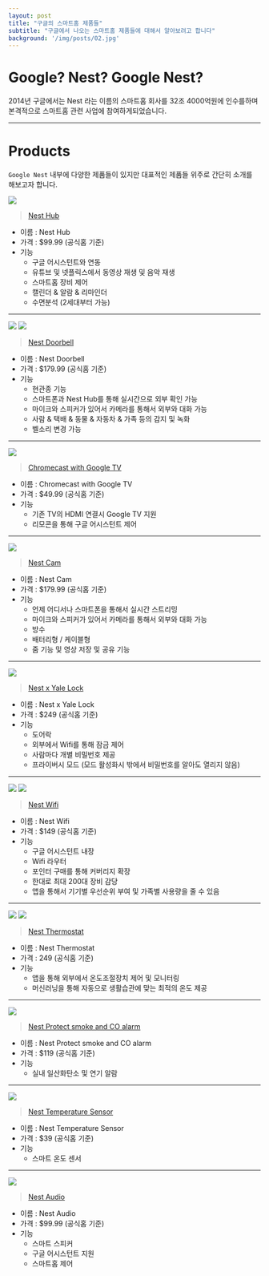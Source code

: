 ```yaml
---
layout: post
title: "구글의 스마트홈 제품들"
subtitle: "구글에서 나오는 스마트홈 제품들에 대해서 알아보려고 합니다"
background: '/img/posts/02.jpg'
---
```


# Google? Nest? Google Nest?

2014년 구글에서는 Nest 라는 이름의 스마트홈 회사를 32조 4000억원에 인수를하며 본격적으로
스마트홈 관련 사업에 참여하게되었습니다.

---

# Products

`Google Nest` 내부에 다양한 제품들이 있지만 대표적인 제품들 위주로 간단히 소개를 해보고자 합니다.

![](https://lh3.googleusercontent.com/UCjB2uyU3UcH5POjpqPmm3YiDjB8ylTG5C4ioKGYHQTyU6CeU2tKn-upr1X_MlzelMtFV8hzFp5f2-RqW0oEM0FIZYPKCP6QI0c=rw-e365-w2880)
> [Nest Hub](https://store.google.com/us/product/nest_hub_2nd_gen?hl=en-US)

- 이름 : Nest Hub
- 가격 : $99.99 (공식홈 기준)
- 기능
  - 구글 어시스턴트와 연동
  - 유튜브 및 넷플릭스에서 동영상 재생 및 음악 재생
  - 스마트홈 장비 제어
  - 캘린더 & 알람 & 리마인더
  - 수면분석 (2세대부터 가능)

---

![](https://i.pcmag.com/imagery/reviews/055CVrt00oR9zHWfxZowsYZ-1..v1631114083.jpg)
![](https://multimedia.bbycastatic.ca/multimedia/products/500x500/122/12222/12222651_5.jpg)
> [Nest Doorbell](https://store.google.com/us/product/nest_doorbell_battery?hl=en-US)
- 이름 : Nest Doorbell
- 가격 : $179.99 (공식홈 기준)
- 기능
    - 현관종 기능
    - 스마트폰과 Nest Hub를 통해 실시간으로 외부 확인 가능
    - 마이크와 스피커가 있어서 카메라를 통해서 외부와 대화 가능
    - 사람 & 택배 & 동물 & 자동차 & 가족 등의 감지 및 녹화
    - 벨소리 변경 가능

---

![](https://lh3.googleusercontent.com/7vxGbgFArMQ3DZ4kYmLuuSOYyynyMMEnpYy_EITwrnP2y5beVTsLVsJqN0y4lXq5w_peM2bj0MljAmjMYCUcYg=w1000)
> [Chromecast with Google TV](https://store.google.com/us/product/chromecast_google_tv?hl=en-US)
- 이름 : Chromecast with Google TV
- 가격 : $49.99 (공식홈 기준)
- 기능
  - 기존 TV의 HDMI 연결시 Google TV 지원
  - 리모콘을 통해 구글 어시스턴트 제어

---

![](https://lh3.googleusercontent.com/dDojpn4p1E4hQAv56HGU0hYeqlMGohO--zMNRnadhXr78IPSuu_GxIKKZ0ZPs3oIvh9RZkNPMrr6cSS39W498JKv6N2gIo1xG1o=rw-e365-w2880)
> [Nest Cam](https://store.google.com/us/product/nest_cam_battery?hl=en-US)
- 이름 : Nest Cam
- 가격 : $179.99 (공식홈 기준)
- 기능
  - 언제 어디서나 스마트폰을 통해서 실시간 스트리밍
  - 마이크와 스피커가 있어서 카메라를 통해서 외부와 대화 가능
  - 방수
  - 배터리형 / 케이블형
  - 줌 기능 및 영상 저장 및 공유 기능

---

![](https://m.media-amazon.com/images/I/71Jg-ABCbXL._AC_SL1500_.jpg)
> [Nest x Yale Lock](https://store.google.com/us/product/nest_x_yale_lock?hl=en-US)
- 이름 : Nest x Yale Lock
- 가격 : $249 (공식홈 기준)
- 기능
  - 도어락
  - 외부에서 Wifi를 통해 잠금 제어
  - 사람마다 개별 비밀번호 제공
  - 프라이버시 모드 (모드 활성화시 밖에서 비밀번호를 알아도 열리지 않음)

---

![](https://mblogthumb-phinf.pstatic.net/MjAxOTEwMTZfMTg3/MDAxNTcxMjA5NDc0MDQw.4gOkADdi4s3EYdL6zkdp3CqWemCzfu2N-XIJ2LilTVwg.v82a670Ppt4OWnA1xAs3vz6unses39qtgXNhprkhb-8g.JPEG.phs_0113/6bf24bcccd32650e52088a5fb051d10f.jpg?type=w800)
![](https://live.staticflickr.com/65535/49302436523_32ba628774_b.jpg)
> [Nest Wifi](https://store.google.com/us/product/nest_wifi?hl=en-US)
- 이름 : Nest Wifi
- 가격 : $149 (공식홈 기준)
- 기능
  - 구글 어시스턴트 내장
  - Wifi 라우터
  - 포인터 구매를 통해 커버리지 확장
  - 한대로 최대 200대 장비 감당
  - 앱을 통해서 기기별 우선순위 부여 및 가족별 사용량을 줄 수 있음

---

![](https://lh3.googleusercontent.com/VtQj29WWJLW-pnwTtww-KviC3vI3uGbILX53O1XgHIP9gZIljy_DtSD2p8zagweqYzqZv4ldvk3giuqLxTd2QowJDDJ9pH2lwQ=rw-e365-w2880)
![](https://lh3.googleusercontent.com/35_SyrSZA_ivPQGhvcbc6s4Tm7b2VjRQHS_rRpFpi4WpaSBg21rYY1Pm0qX6ajASnV70mR4iicR8wniZEbsXeobCVr3HPI_VswI=rw-e365-w2880)
> [Nest Thermostat](https://store.google.com/us/product/nest_learning_thermostat_3rd_gen?hl=en-US)
- 이름 : Nest Thermostat
- 가격 : 249 (공식홈 기준)
- 기능
  - 앱을 통해 외부에서 온도조절장치 제어 및 모니터링
  - 머신러닝을 통해 자동으로 생활습관에 맞는 최적의 온도 제공

---

![](https://images.thdstatic.com/productImages/17692e35-1f5a-48cd-9b40-c9e7dc8f44ea/svn/google-smart-smoke-carbon-monoxide-detectors-s3000bwes-64_600.jpg)
> [Nest Protect smoke and CO alarm](https://store.google.com/us/product/nest_protect_2nd_gen?hl=en-US)
- 이름 : Nest Protect smoke and CO alarm
- 가격 : $119 (공식홈 기준)
- 기능
  - 실내 일산화탄소 및 연기 알람

---

![](https://pisces.bbystatic.com/image2/BestBuy_US/images/products/6221/6221357cv11a.jpg)
> [Nest Temperature Sensor](https://store.google.com/us/product/nest_temperature_sensor?hl=en-US)
- 이름 : Nest Temperature Sensor
- 가격 : $39 (공식홈 기준)
- 기능
  - 스마트 온도 센서

---

![](https://i.pcmag.com/imagery/reviews/04EXgV7m2A5Q0ZKbsGnd48C-1..v1601579061.jpg)
> [Nest Audio](https://store.google.com/us/product/nest_audio?hl=en-US)
- 이름 : Nest Audio
- 가격 : $99.99 (공식홈 기준)
- 기능
  - 스마트 스피커
  - 구글 어시스턴트 지원
  - 스마트홈 제어
